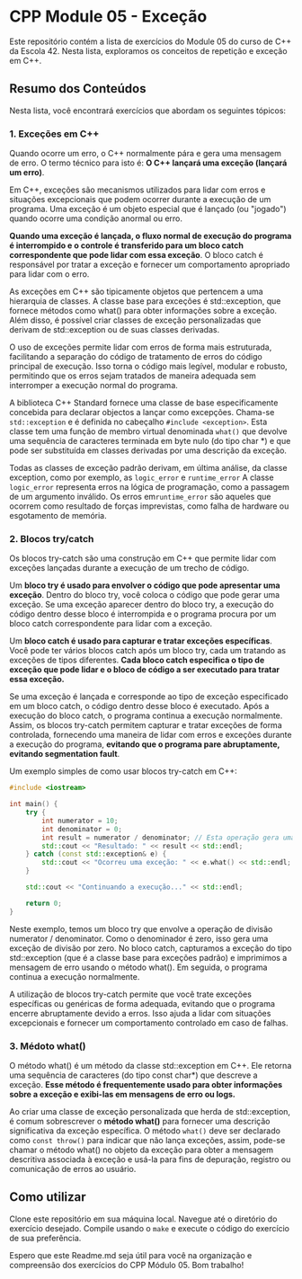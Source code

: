 # CPP Module 05 - Exceção
Este repositório contém a lista de exercícios do Module 05 do curso de C++ da Escola 42. Nesta lista, exploramos os conceitos de repetição e exceção em C++.

## Resumo dos Conteúdos
Nesta lista, você encontrará exercícios que abordam os seguintes tópicos:

### 1. Exceções em C++
Quando ocorre um erro, o C++ normalmente pára e gera uma mensagem de erro. O termo técnico para isto é: **O C++ lançará uma exceção (lançará um erro)**.

Em C++, exceções são mecanismos utilizados para lidar com erros e situações excepcionais que podem ocorrer durante a execução de um programa. Uma exceção é um objeto especial que é lançado (ou "jogado") quando ocorre uma condição anormal ou erro.

**Quando uma exceção é lançada, o fluxo normal de execução do programa é interrompido e o controle é transferido para um bloco catch correspondente que pode lidar com essa exceção**. O bloco catch é responsável por tratar a exceção e fornecer um comportamento apropriado para lidar com o erro.

As exceções em C++ são tipicamente objetos que pertencem a uma hierarquia de classes. A classe base para exceções é std::exception, que fornece métodos como what() para obter informações sobre a exceção. Além disso, é possível criar classes de exceção personalizadas que derivam de std::exception ou de suas classes derivadas.

O uso de exceções permite lidar com erros de forma mais estruturada, facilitando a separação do código de tratamento de erros do código principal de execução. Isso torna o código mais legível, modular e robusto, permitindo que os erros sejam tratados de maneira adequada sem interromper a execução normal do programa.

A biblioteca C++ Standard fornece uma classe de base especificamente concebida para declarar objectos a lançar como excepções. Chama-se `std::exception` e é definida no cabeçalho `#include <exception>`. Esta classe tem uma função de membro virtual denominada `what()` que devolve uma sequência de caracteres terminada em byte nulo (do tipo char *) e que pode ser substituída em classes derivadas por uma descrição da exceção.

Todas as classes de exceção padrão derivam, em última análise, da classe exception, como por exemplo, as `logic_error` e `runtime_error`
A classe `logic_error` representa erros na lógica de programação, como a passagem de um argumento inválido. Os erros em`runtime_error` são aqueles que ocorrem como resultado de forças imprevistas, como falha de hardware ou esgotamento de memória.

### 2. Blocos try/catch
Os blocos try-catch são uma construção em C++ que permite lidar com exceções lançadas durante a execução de um trecho de código.

Um **bloco try é usado para envolver o código que pode apresentar uma exceção**. Dentro do bloco try, você coloca o código que pode gerar uma exceção. Se uma exceção aparecer dentro do bloco try, a execução do código dentro desse bloco é interrompida e o programa procura por um bloco catch correspondente para lidar com a exceção.

Um **bloco catch é usado para capturar e tratar exceções específicas**. Você pode ter vários blocos catch após um bloco try, cada um tratando as exceções de tipos diferentes. **Cada bloco catch especifica o tipo de exceção que pode lidar e o bloco de código a ser executado para tratar essa exceção.**

Se uma exceção é lançada e corresponde ao tipo de exceção especificado em um bloco catch, o código dentro desse bloco é executado. Após a execução do bloco catch, o programa continua a execução normalmente. Assim, os blocos try-catch permitem capturar e tratar exceções de forma controlada, fornecendo uma maneira de lidar com erros e exceções durante a execução do programa, **evitando que o programa pare abruptamente, evitando segmentation fault**.

Um exemplo simples de como usar blocos try-catch em C++:
```cpp
#include <iostream>

int main() {
    try {
        int numerator = 10;
        int denominator = 0;
        int result = numerator / denominator; // Esta operação gera uma exceção de divisão por zero
        std::cout << "Resultado: " << result << std::endl;
    } catch (const std::exception& e) {
        std::cout << "Ocorreu uma exceção: " << e.what() << std::endl;
    }

    std::cout << "Continuando a execução..." << std::endl;

    return 0;
}

```
Neste exemplo, temos um bloco try que envolve a operação de divisão numerator / denominator. Como o denominador é zero, isso gera uma exceção de divisão por zero. No bloco catch, capturamos a exceção do tipo std::exception (que é a classe base para exceções padrão) e imprimimos a mensagem de erro usando o método what(). Em seguida, o programa continua a execução normalmente.

A utilização de blocos try-catch permite que você trate exceções específicas ou genéricas de forma adequada, evitando que o programa encerre abruptamente devido a erros. Isso ajuda a lidar com situações excepcionais e fornecer um comportamento controlado em caso de falhas.

### 3. Médoto what()
O método what() é um método da classe std::exception em C++. Ele retorna uma sequência de caracteres (do tipo const char*) que descreve a exceção. **Esse método é frequentemente usado para obter informações sobre a exceção e exibi-las em mensagens de erro ou logs.**

Ao criar uma classe de exceção personalizada que herda de std::exception, é comum sobrescrever o **método what()** para fornecer uma descrição significativa da exceção específica. O método `what()` deve ser declarado como `const throw()` para indicar que não lança exceções, assim, pode-se chamar o método what() no objeto da exceção para obter a mensagem descritiva associada à exceção e usá-la para fins de depuração, registro ou comunicação de erros ao usuário.

## Como utilizar
Clone este repositório em sua máquina local.
Navegue até o diretório do exercício desejado.
Compile usando o `make` e execute o código do exercício de sua preferência.

Espero que este Readme.md seja útil para você na organização e compreensão dos exercícios do CPP Módulo 05.
Bom trabalho!